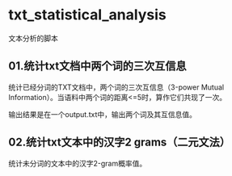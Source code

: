 # txt_statistical_analysis

文本分析的脚本

## 01.统计txt文档中两个词的三次互信息

  统计已经分词的TXT文档中，两个词的三次互信息（3-power Mutual Information）。当语料中两个词的距离<=5时，算作它们共现了一次。
  
  输出结果是在一个output.txt中，输出两个词及其互信息值。
  
## 02.统计txt文本中的汉字2 grams（二元文法）
  
  统计未分词的文本中的汉字2-gram概率值。
